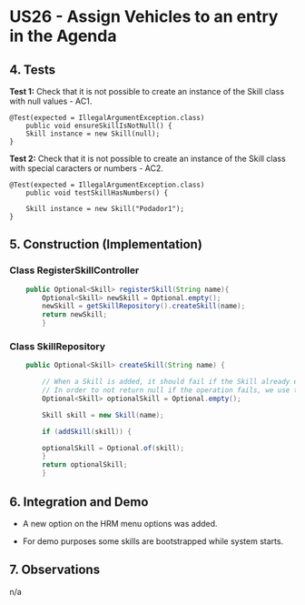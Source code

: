 # US26 - Assign Vehicles to an entry in the Agenda

## 4. Tests

**Test 1:** Check that it is not possible to create an instance of the Skill class with null values - AC1.

	@Test(expected = IllegalArgumentException.class)
		public void ensureSkillIsNotNull() {
		Skill instance = new Skill(null);
	}


**Test 2:** Check that it is not possible to create an instance of the Skill class with special caracters or numbers - AC2.

	@Test(expected = IllegalArgumentException.class)
		public void testSkillHasNumbers() {
		
		Skill instance = new Skill("Podador1");
	}

## 5. Construction (Implementation)

### Class RegisterSkillController

```java
    public Optional<Skill> registerSkill(String name){
        Optional<Skill> newSkill = Optional.empty();
        newSkill = getSkillRepository().createSkill(name);
        return newSkill;
        }
```

### Class SkillRepository

```java
    public Optional<Skill> createSkill(String name) {

        // When a Skill is added, it should fail if the Skill already exists in the list of Skills.
        // In order to not return null if the operation fails, we use the Optional class.
        Optional<Skill> optionalSkill = Optional.empty();

        Skill skill = new Skill(name);

        if (addSkill(skill)) {

        optionalSkill = Optional.of(skill);
        }
        return optionalSkill;
        }
```


## 6. Integration and Demo

* A new option on the HRM menu options was added.

* For demo purposes some skills are bootstrapped while system starts.

## 7. Observations

n/a
